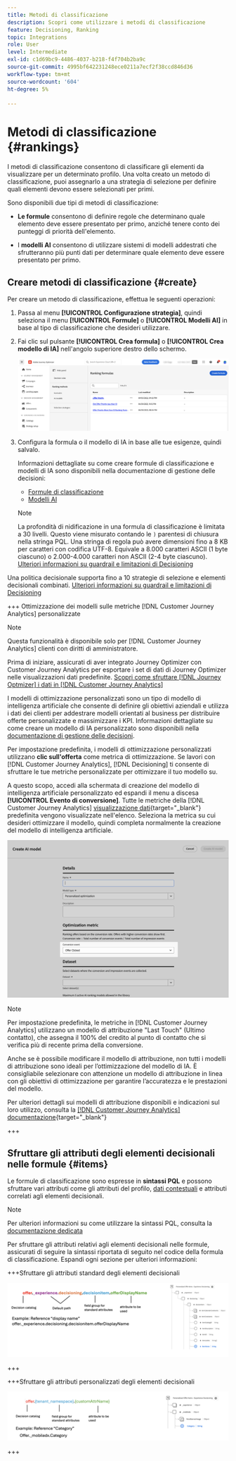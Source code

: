 ```yaml
---
title: Metodi di classificazione
description: Scopri come utilizzare i metodi di classificazione
feature: Decisioning, Ranking
topic: Integrations
role: User
level: Intermediate
exl-id: c1d69bc9-4486-4037-b218-f4f704b2ba9c
source-git-commit: 4995bf642231248ece0211a7ecf2f38ccd846d36
workflow-type: tm+mt
source-wordcount: '604'
ht-degree: 5%

---
```


# Metodi di classificazione {#rankings}

I metodi di classificazione consentono di classificare gli elementi da visualizzare per un determinato profilo. Una volta creato un metodo di classificazione, puoi assegnarlo a una strategia di selezione per definire quali elementi devono essere selezionati per primi.

Sono disponibili due tipi di metodi di classificazione:

* **Le formule** consentono di definire regole che determinano quale elemento deve essere presentato per primo, anziché tenere conto dei punteggi di priorità dell&#39;elemento.

* I **modelli AI** consentono di utilizzare sistemi di modelli addestrati che sfrutteranno più punti dati per determinare quale elemento deve essere presentato per primo.

## Creare metodi di classificazione {#create}

Per creare un metodo di classificazione, effettua le seguenti operazioni:

1. Passa al menu **[!UICONTROL Configurazione strategia]**, quindi seleziona il menu **[!UICONTROL Formule]** o **[!UICONTROL Modelli AI]** in base al tipo di classificazione che desideri utilizzare.

1. Fai clic sul pulsante **[!UICONTROL Crea formula]** o **[!UICONTROL Crea modello di IA]** nell&#39;angolo superiore destro dello schermo.

   ![](assets/ranking-create.png)

1. Configura la formula o il modello di IA in base alle tue esigenze, quindi salvalo.

   Informazioni dettagliate su come creare formule di classificazione e modelli di IA sono disponibili nella documentazione di gestione delle decisioni:

   <!--* [Ranking formulas](exd-ranking-formulas.md)-->
   * [Formule di classificazione](../offers/ranking/create-ranking-formulas.md)
   * [Modelli AI](../offers/ranking/ai-models.md)

   >[!NOTE]
   >
   >La profondità di nidificazione in una formula di classificazione è limitata a 30 livelli. Questo viene misurato contando le `)` parentesi di chiusura nella stringa PQL. Una stringa di regola può avere dimensioni fino a 8 KB per caratteri con codifica UTF-8. Equivale a 8.000 caratteri ASCII (1 byte ciascuno) o 2.000-4.000 caratteri non ASCII (2-4 byte ciascuno). [Ulteriori informazioni su guardrail e limitazioni di Decisioning](gs-experience-decisioning.md#guardrails)

Una politica decisionale supporta fino a 10 strategie di selezione e elementi decisionali combinati. [Ulteriori informazioni su guardrail e limitazioni di Decisioning](gs-experience-decisioning.md#guardrails)

+++ Ottimizzazione dei modelli sulle metriche [!DNL Customer Journey Analytics] personalizzate

>[!NOTE]
>
>Questa funzionalità è disponibile solo per [!DNL Customer Journey Analytics] clienti con diritti di amministratore.
>
>Prima di iniziare, assicurati di aver integrato Journey Optimizer con Customer Journey Analytics per esportare i set di dati di Journey Optimizer nelle visualizzazioni dati predefinite. [Scopri come sfruttare [!DNL Journey Optmizer] i dati in [!DNL Customer Journey Analytics]](../reports/cja-ajo.md)

I modelli di ottimizzazione personalizzati sono un tipo di modello di intelligenza artificiale che consente di definire gli obiettivi aziendali e utilizza i dati dei clienti per addestrare modelli orientati al business per distribuire offerte personalizzate e massimizzare i KPI. Informazioni dettagliate su come creare un modello di IA personalizzato sono disponibili nella [documentazione di gestione delle decisioni](../offers/ranking/personalized-optimization-model.md).

Per impostazione predefinita, i modelli di ottimizzazione personalizzati utilizzano **clic sull&#39;offerta** come metrica di ottimizzazione. Se lavori con [!DNL Customer Journey Analytics], [!DNL Decisioning] ti consente di sfruttare le tue metriche personalizzate per ottimizzare il tuo modello su.

A questo scopo, accedi alla schermata di creazione del modello di intelligenza artificiale personalizzato ed espandi il menu a discesa **[!UICONTROL Evento di conversione]**. Tutte le metriche della [!DNL Customer Journey Analytics] [visualizzazione dati](https://experienceleague.adobe.com/it/docs/analytics-platform/using/cja-dataviews/data-views){target="_blank"} predefinita vengono visualizzate nell&#39;elenco. Seleziona la metrica su cui desideri ottimizzare il modello, quindi completa normalmente la creazione del modello di intelligenza artificiale.

![](assets/ai-ranking-custom-metrics.png)

>[!NOTE]
>
>Per impostazione predefinita, le metriche in [!DNL Customer Journey Analytics] utilizzano un modello di attribuzione &quot;Last Touch&quot; (Ultimo contatto), che assegna il 100% del credito al punto di contatto che si verifica più di recente prima della conversione.
>
>Anche se è possibile modificare il modello di attribuzione, non tutti i modelli di attribuzione sono ideali per l’ottimizzazione del modello di IA. È consigliabile selezionare con attenzione un modello di attribuzione in linea con gli obiettivi di ottimizzazione per garantire l’accuratezza e le prestazioni del modello.
>
>Per ulteriori dettagli sui modelli di attribuzione disponibili e indicazioni sul loro utilizzo, consulta la [[!DNL Customer Journey Analytics] documentazione](https://experienceleague.adobe.com/it/docs/analytics-platform/using/cja-dataviews/component-settings/attribution){target="_blank"}

+++

## Sfruttare gli attributi degli elementi decisionali nelle formule {#items}

Le formule di classificazione sono espresse in **sintassi PQL** e possono sfruttare vari attributi come gli attributi del profilo, [dati contestuali](context-data.md) e attributi correlati agli elementi decisionali.

>[!NOTE]
>
>Per ulteriori informazioni su come utilizzare la sintassi PQL, consulta la [documentazione dedicata](https://experienceleague.adobe.com/docs/experience-platform/segmentation/pql/overview.html?lang=it)

Per sfruttare gli attributi relativi agli elementi decisionali nelle formule, assicurati di seguire la sintassi riportata di seguito nel codice della formula di classificazione. Espandi ogni sezione per ulteriori informazioni:

+++Sfruttare gli attributi standard degli elementi decisionali

![](assets/formula-attribute.png)

+++

+++Sfruttare gli attributi personalizzati degli elementi decisionali

![](assets/formula-attribute-custom.png)

+++
